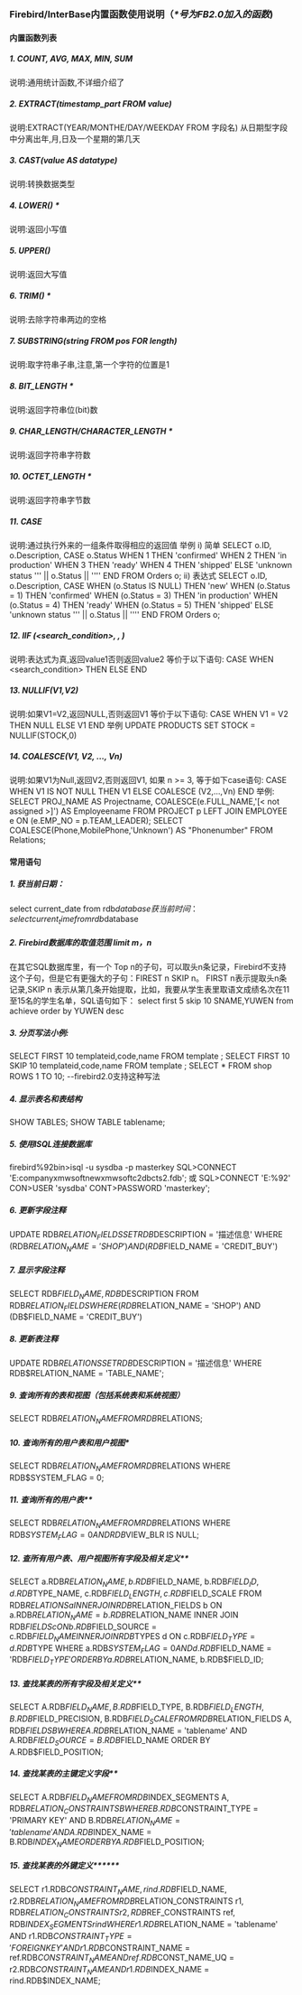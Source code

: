 ### Firebird/InterBase内置函数使用说明（*\*号为FB2.0加入的函数*)
#### 内置函数列表
##### 1. COUNT, AVG, MAX, MIN, SUM
说明:通用统计函数,不详细介绍了

##### 2. EXTRACT(timestamp_part FROM value)
说明:EXTRACT(YEAR/MONTHE/DAY/WEEKDAY FROM 字段名)
从日期型字段中分离出年,月,日及一个星期的第几天

#####  3. CAST(value AS datatype)
说明:转换数据类型

##### 4. LOWER() *
说明:返回小写值

##### 5. UPPER()
说明:返回大写值

##### 6. TRIM() *
说明:去除字符串两边的空格

##### 7. SUBSTRING(string FROM pos FOR length)
说明:取字符串子串,注意,第一个字符的位置是1

##### 8. BIT_LENGTH *
说明:返回字符串位(bit)数

##### 9. CHAR_LENGTH/CHARACTER_LENGTH *
说明:返回字符串字符数

##### 10. OCTET_LENGTH *
说明:返回字符串字节数

##### 11. CASE
说明:通过执行外来的一组条件取得相应的返回值
举例
i) 简单
SELECT o.ID, o.Description,
CASE o.Status
WHEN 1 THEN 'confirmed'
WHEN 2 THEN 'in production'
WHEN 3 THEN 'ready'
WHEN 4 THEN 'shipped'
ELSE 'unknown status ''' || o.Status || ''''
END
FROM Orders o;
ii) 表达式
SELECT o.ID, o.Description,
CASE
WHEN (o.Status IS NULL) THEN 'new'
WHEN (o.Status = 1) THEN 'confirmed'
WHEN (o.Status = 3) THEN 'in production'
WHEN (o.Status = 4) THEN 'ready'
WHEN (o.Status = 5) THEN 'shipped'
ELSE 'unknown status ''' || o.Status || ''''
END
FROM Orders o;

##### 12. IIF (<search_condition>, <value1>, <value2>)
说明:表达式为真,返回value1否则返回value2
等价于以下语句:
CASE
WHEN <search_condition> THEN <value1>
ELSE <value2>
END

##### 13. NULLIF(V1,V2)
说明:如果V1=V2,返回NULL,否则返回V1
等价于以下语句:
CASE WHEN V1 = V2 THEN NULL ELSE V1 END
举例
UPDATE PRODUCTS
SET STOCK = NULLIF(STOCK,0)

##### 14. COALESCE(V1, V2, …, Vn)
说明:如果V1为Null,返回V2,否则返回V1,
如果 n >= 3, 等于如下case语句:
CASE
WHEN V1 IS NOT NULL THEN V1
ELSE COALESCE (V2,...,Vn)
END
举例:
SELECT
PROJ_NAME AS Projectname,
COALESCE(e.FULL_NAME,'[< not assigned >]') AS Employeename
FROM
PROJECT p
LEFT JOIN EMPLOYEE e
ON (e.EMP_NO = p.TEAM_LEADER);
SELECT
COALESCE(Phone,MobilePhone,'Unknown') AS "Phonenumber"
FROM Relations;

#### 常用语句

##### 1.  获当前日期：
select current_date from rdb$database  
获当前时间：
select current_time from rdb$database

##### 2. Firebird数据库的取值范围 limit m，n
在其它SQL数据库里，有一个 Top n的子句，可以取头n条记录，Firebird不支持这个子句，但是它有更强大的子句：FIREST n SKIP n。
FIRST n表示提取头n条记录,SKIP n 表示从第几条开始提取，比如，我要从学生表里取语文成绩名次在11至15名的学生名单，SQL语句如下：
select first 5 skip 10 SNAME,YUWEN from achieve order by YUWEN desc

#####  3. 分页写法小例:
SELECT FIRST 10 templateid,code,name FROM template ;
SELECT FIRST 10 SKIP 10 templateid,code,name FROM template ;
SELECT * FROM shop ROWS 1 TO 10;   --firebird2.0支持这种写法

##### 4. 显示表名和表结构
SHOW TABLES;
SHOW TABLE tablename;
##### 5. 使用ISQL连接数据库
firebird%92bin>isql -u sysdba -p masterkey
   SQL>CONNECT 'E:companyxmwsoftnewxmwsoftc2dbcts2.fdb';
或
SQL>CONNECT 'E:%92'
CON>USER 'sysdba'
CONT>PASSWORD 'masterkey';

##### 6. 更新字段注释
UPDATE RDB$RELATION_FIELDS
SET RDB$DESCRIPTION = '描述信息'
WHERE (RDB$RELATION_NAME = 'SHOP')
AND (RDB$FIELD_NAME = 'CREDIT_BUY')

##### 7. 显示字段注释
SELECT RDB$FIELD_NAME,RDB$DESCRIPTION
FROM RDB$RELATION_FIELDS
WHERE (RDB$RELATION_NAME = 'SHOP')
AND (DB$FIELD_NAME = 'CREDIT_BUY')

##### 8. 更新表注释
UPDATE RDB$RELATIONS
SET RDB$DESCRIPTION = '描述信息'
WHERE RDB$RELATION_NAME = 'TABLE_NAME';

##### 9. 查询所有的表和视图（包括系统表和系统视图）
SELECT RDB$RELATION_NAME
FROM RDB$RELATIONS;

##### 10. 查询所有的用户表和用户视图*

SELECT RDB$RELATION_NAME
FROM RDB$RELATIONS
WHERE RDB$SYSTEM_FLAG = 0;

##### 11. 查询所有的用户表**
SELECT RDB$RELATION_NAME
FROM RDB$RELATIONS
WHERE RDB$SYSTEM_FLAG = 0
    AND RDB$VIEW_BLR IS NULL;

##### 12. 查所有用户表、用户视图所有字段及相关定义**
  SELECT
   a.RDB$RELATION_NAME,
   b.RDB$FIELD_NAME,
   b.RDB$FIELD_ID,
   d.RDB$TYPE_NAME,
    c.RDB$FIELD_LENGTH,
   c.RDB$FIELD_SCALE
  FROM RDB$RELATIONS a
    INNER JOIN RDB$RELATION_FIELDS b
    ON a.RDB$RELATION_NAME = b.RDB$RELATION_NAME
  INNER JOIN RDB$FIELDS c
   ON b.RDB$FIELD_SOURCE = c.RDB$FIELD_NAME
  INNER JOIN RDB$TYPES d
      ON c.RDB$FIELD_TYPE = d.RDB$TYPE
  WHERE a.RDB$SYSTEM_FLAG = 0
  AND d.RDB$FIELD_NAME = 'RDB$FIELD_TYPE'
  ORDER BY a.RDB$RELATION_NAME, b.RDB$FIELD_ID;

##### 13. 查找某表的所有字段及相关定义**
  SELECT
   A.RDB$FIELD_NAME,
   B.RDB$FIELD_TYPE,
   B.RDB$FIELD_LENGTH,
   B.RDB$FIELD_PRECISION,
   B.RDB$FIELD_SCALE
  FROM RDB$RELATION_FIELDS A, RDB$FIELDS B
  WHERE A.RDB$RELATION_NAME = 'tablename'
  AND A.RDB$FIELD_SOURCE = B.RDB$FIELD_NAME
  ORDER BY A.RDB$FIELD_POSITION;

##### 14. 查找某表的主键定义字段**
  SELECT A.RDB$FIELD_NAME
FROM RDB$INDEX_SEGMENTS A, RDB$RELATION_CONSTRAINTS B
  WHERE B.RDB$CONSTRAINT_TYPE = 'PRIMARY KEY'
  AND B.RDB$RELATION_NAME = 'tablename'
    AND A.RDB$INDEX_NAME = B.RDB$INDEX_NAME
  ORDER BY A.RDB$FIELD_POSITION;

##### 15. 查找某表的外键定义******
  SELECT
   r1.RDB$CONSTRAINT_NAME,
   rind.RDB$FIELD_NAME,
   r2.RDB$RELATION_NAME
  FROM
   RDB$RELATION_CONSTRAINTS r1,
   RDB$RELATION_CONSTRAINTS r2,
    RDB$REF_CONSTRAINTS ref,
   RDB$INDEX_SEGMENTS rind
  WHERE r1.RDB$RELATION_NAME = 'tablename'
   AND r1.RDB$CONSTRAINT_TYPE = 'FOREIGN KEY'
    AND r1.RDB$CONSTRAINT_NAME = ref.RDB$CONSTRAINT_NAME
  AND ref.RDB$CONST_NAME_UQ = r2.RDB$CONSTRAINT_NAME
    AND r1.RDB$INDEX_NAME = rind.RDB$INDEX_NAME;